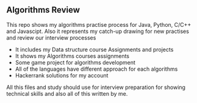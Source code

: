 ## Algorithms Review

This repo shows my algorithms practise process for Java, Python, C/C++ and Javascipt. Also it represents my catch-up drawing for new practises and review our interview processes

- It includes my Data structure course Assignments and projects
- It shows my Algorithms courses assignments
- Some game project for algorithms development
- All of the languages have different approach for each algorithms
- Hackerrank solutions for my account

All this files and study should use for interview preparation for showing technical skills and also all of this written by me.
